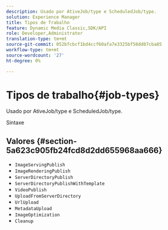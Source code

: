 ```yaml
---
description: Usado por AtiveJob/type e ScheduledJob/type.
solution: Experience Manager
title: Tipos de Trabalho
feature: Dynamic Media Classic,SDK/API
role: Developer,Administrator
translation-type: tm+mt
source-git-commit: 052bfcbcf1bd4ccf60afa7e3325bf58dd07cba85
workflow-type: tm+mt
source-wordcount: '27'
ht-degree: 0%

---
```



# Tipos de trabalho{#job-types}

Usado por AtiveJob/type e ScheduledJob/type.

Sintaxe

## Valores {#section-5a623c905fb24fcd8d2dd655968aa666}

* `ImageServingPublish`
* `ImageRenderingPublish`
* `ServerDirectoryPublish`
* `ServerDirectoryPublishWithTemplate`
* `VideoPublish`
* `UploadFromServerDirectory`
* `UrlUpload`
* `MetadataUpload`
* `ImageOptimization`
* `Cleanup`

